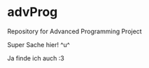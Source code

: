 # advProg
Repository for Advanced Programming Project

Super Sache hier! ^u^

Ja finde ich auch :3 
